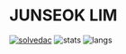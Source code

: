 # JUNSEOK LIM
[![solvedac](https://github-readme-solvedac.hyp3rflow.vercel.app/api/?handle=limjunseok_dev)](https://solved.ac/profile/limjunseok_dev/)
![stats](https://github-readme-stats.vercel.app/api?username=limjunseok0929&show_icons=true&theme=radical&count_private=true)
![langs](https://github-readme-stats.vercel.app/api/top-langs/?username=limjunseok0929&layout=compact&theme=radical)

